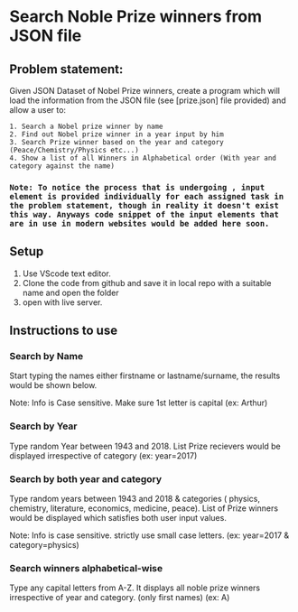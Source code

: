 # Search Noble Prize winners from JSON file

## Problem statement:

Given JSON Dataset of Nobel Prize winners, create a program which will load the information from the JSON file (see [prize.json] file provided) and allow a user to:


	1. Search a Nobel prize winner by name
	2. Find out Nobel prize winner in a year input by him
	3. Search Prize winner based on the year and category (Peace/Chemistry/Physics etc...)
	4. Show a list of all Winners in Alphabetical order (With year and category against the name)


### `Note: To notice the process that is undergoing , input element is provided individually for each assigned task in the problem statement, though in reality it doesn't exist this way. Anyways code snippet of the input elements that are in use in modern websites would be added here soon. `

## Setup 

1. Use VScode text editor.
2. Clone the code from github and save it in local repo with a suitable name and open the folder
2. open with live server.

## Instructions to use

### Search by Name
Start typing the names either firstname or lastname/surname, the results would be shown below.

Note: Info is Case sensitive. Make sure 1st letter is capital 
                       (ex: Arthur)

### Search by Year
Type random Year between 1943 and 2018. List Prize recievers would be displayed irrespective of category
                      (ex: year=2017)

### Search by both year and category
Type random years between 1943 and 2018 & categories ( physics, chemistry, literature, economics, medicine, peace). List of Prize winners would be displayed which satisfies both user input values.

Note: Info is case sensitive. strictly use small case letters.
                     (ex: year=2017 & category=physics)

### Search winners alphabetical-wise
Type any capital letters from A-Z. It displays all noble prize winners irrespective of year and category. (only first names)
                   (ex: A)



